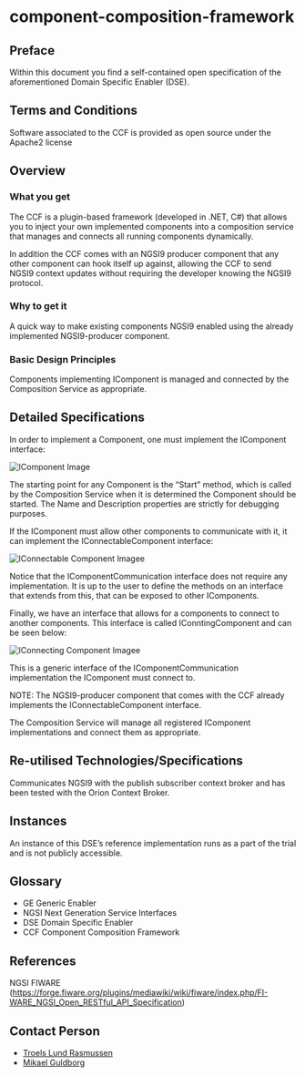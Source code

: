 # component-composition-framework

## Preface

Within this document you find a self-contained open specification of the aforementioned Domain Specific Enabler (DSE).

## Terms and Conditions

Software associated to the CCF is provided as open source under the Apache2 license

## Overview

### What you get

The CCF is a plugin-based framework (developed in .NET, C#) that allows you to inject your own implemented components into a composition service that manages and connects all running components dynamically.

In addition the CCF comes with an NGSI9 producer component that any other component can hook itself up against, allowing the CCF to send NGSI9 context updates without requiring the developer knowing the NGSI9 protocol.

### Why to get it

A quick way to make existing components NGSI9 enabled using the already implemented NGSI9-producer component.

### Basic Design Principles

Components implementing IComponent is managed and connected by the Composition Service as appropriate.

## Detailed Specifications

In order to implement a Component, one must implement the IComponent interface:

![IComponent Image](https://raw.githubusercontent.com/insero-software/component-composition-framework/master/Documentation/IComponent.png)

The starting point for any Component is the “Start” method, which is called by the Composition Service when it is determined the Component should be started. The Name and Description properties are strictly for debugging purposes.
 
If the IComponent must allow other components to communicate with it, it can implement the IConnectableComponent interface:

![IConnectable Component Imagee](https://raw.githubusercontent.com/insero-software/component-composition-framework/master/Documentation/IConnectableComponent.png)

Notice that the IComponentCommunication interface does not require any implementation. It is up to the user to define the methods on an interface that extends from this, that can be exposed to other IComponents.

Finally, we have an interface that allows for a components to connect to another components. This interface is called IConntingComponent<TComponentCommunication> and can be seen below:

![IConnecting Component Imagee](https://raw.githubusercontent.com/insero-software/component-composition-framework/master/Documentation/IConnectableComponent.png)

This is a generic interface of the IComponentCommunication implementation the IComponent must connect to.

NOTE: The NGSI9-producer component that comes with the CCF already implements the IConnectableComponent interface.

The Composition Service will manage all registered IComponent implementations and connect them as appropriate.

## Re-utilised Technologies/Specifications

Communicates NGSI9 with the publish subscriber context broker and has been tested with the Orion Context Broker.

## Instances

An instance of this DSE’s reference implementation runs as a part of the trial and is not publicly accessible.

## Glossary

* GE     Generic Enabler
* NGSI   Next Generation Service Interfaces 
* DSE    Domain Specific Enabler
* CCF    Component Composition Framework

## References

NGSI FIWARE (https://forge.fiware.org/plugins/mediawiki/wiki/fiware/index.php/FI-WARE_NGSI_Open_RESTful_API_Specification)

## Contact Person

 * [Troels Lund Rasmussen](http://insero.com/en/about-us/contact/employees-and-management-team/troels-lund-rasmussen/)
 * [Mikael Guldborg](http://insero.com/en/about-us/contact/employees-and-management-team/mikael-guldborg-rask-andersen/)
